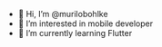 - 👋 Hi, I’m @murilobohlke
- 👀 I’m interested in mobile developer
- 🌱 I’m currently learning Flutter

